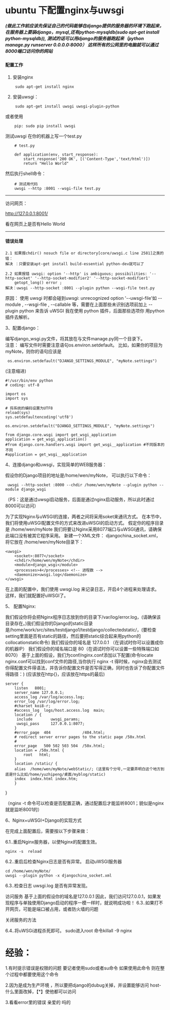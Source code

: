 # ubuntu 下配置nginx与uwsgi #
#####  (做此工作前应该先保证自己的代码能够在django提供的服务器的环境下跑起来，在服务器上要装django，mysql,还有python-mysqldb(sudo apt-get install python-mysqldb)),          测试的话可以用django的服务器跑起来（python manage.py runserver 0.0.0.0:8000） 这样所有的公网里的电脑就可以通过8000端口访问你的网站   #####

#### 配置工作

1. 安装nginx
 


        sudo apt-get install nginx
        
        
        
2. 安装uwsgi：


        sudo apt-get install uwsgi uwsgi-plugin-python

或者使用

        pip: sudo pip install uwsgi
	
	
测试uwsgi
在你的机器上写一个test.py

    	# test.py
    	
    	def application(env, start_response):
	        start_response('200 OK', [('Content-Type','text/html')])
	        return "Hello World"
	    
	     
然后执行shell命令：
	
        # 测试用代码
        uwsgi --http :8001 --wsgi-file test.py

***
	
访问网页：

http://127.0.0.1:8001/

看在网页上是否有Hello World

***
#### 错误处理 ####
	2.1 如果报chdir() nosuch file or directory[core/uwsgi.c line 2581]之类的错：
	解决 ：只要安装apt-get install build-essential python-dev就可以了
	
	2.2 如果报错 uwsgi: option '--http' is ambiguous; possibilities: '--http-socket' '--http-socket-modifier2' '--http-socket-modifier1' 
		getopt_long() error ;
	解决：uwsgi --http-socket :8001 --plugin python --wsgi-file test.py
		
原因：
   使用 uwsgi 时都会碰到uwsgi: unrecognized option '--uwsgi-file'如 --module , --wsgi-file , --callable 等，需要在上面那些未识别选项前加上 --plugin python 来告诉 uWSGI 我在使用 python 插件，后面那些选项你 用python 插件去解析。




3、配置django：

编写django_wsgi.py文件，将其放在与文件manage.py同一个目录下。    
注意：
编写文件时需要注意语句os.environ.setdefault。
比如，如果你的项目为myNote，则你的语句应该是

     os.environ.setdefault("DJANGO_SETTINGS_MODULE", "myNote.settings")

(注意缩进)
    
    #!/usr/bin/env python
	# coding: utf-8

	import os
	import sys

	# 将系统的编码设置为UTF8
	reload(sys)
	sys.setdefaultencoding('utf8')

	os.environ.setdefault("DJANGO_SETTINGS_MODULE", "myNote.settings")

	from django.core.wsgi import get_wsgi_application
	application = get_wsgi_application()
	#from django.core.handlers.wsgi import get_wsgi__application #不同版本的不同
	#application = get_wsgi__application



4、连接django和uwsgi，实现简单的WEB服务器：

假设你的Django项目的地址是/home/wen/myNote，
 可以执行以下命令：
 
     uwsgi --http-socket :8000 --chdir /home/wen/myNote --plugin python --module django_wsgi
 
 （PS：这是通过uwsgi启动服务，后面是通过nginx启动服务，所以此时通过8000可以访问）

为了实现Nginx与uWSGI的连接，两者之间将采用soket来通讯方式。
在本节中，我们将使用uWSGI配置文件的方式来改进uWSGI的启动方式。
假定你的程序目录是 /home/wen/myNote
我们将要让Nginx采用8077端口与uWSGI通讯，请确保此端口没有被其它程序采用。
新建一个XML文件：
djangochina_socket.xml，将它放在 /home/wen/myNote目录下：
	
	<uwsgi>
	    <socket>:8077</socket>
	    <chdir>/home/wen/myNote</chdir>
	    <module>django_wsgi</module>
	    <processes>4</processes> <!-- 进程数 --> 
	    <daemonize>uwsgi.log</daemonize>
	</uwsgi>
	
在上面的配置中，我们使用 uwsgi.log 来记录日志，开启4个进程来处理请求。
这样，我们就配置好uWSGI了。
	



5、 配置Nginx:

我们假设你将会把Nginx程序日志放到你的目录下/var/log/error.log，(请确保该目录存在。)我们假设你的Django的static目录是/home/work/src/sites/testdjango1/testdjango/collectedstatic/，(要检查setting里面是否有static的路径，然后要把static综合起来用python的collocationstatic命令)
我们假设你的域名是 127.0.0.1 （在调试时你可以设置成你的机器IP）
我们假设你的域名端口是 80（在调试时你可以设置一些特殊端口如 8070）
基于上面的假设，我们为conf/nginx.conf添加以下配置(命令locate nginx.conf可以找到conf文件的路径,当你执行 nginx -t 得时候，nginx会去测试你得配置文件得语法，并告诉你配置文件是否写得正确，同时也告诉了你配置文件得路径：)
	(应该放在http{}，应该放在https的最后)
	
    server {
        listen   8001;
        server_name 127.0.0.1;
        access_log /var/log/access.log;
        error_log /var/log/error.log;
        #charset koi8-r;
        #access_log  logs/host.access.log  main;
        location / {
         include        uwsgi_params;
         uwsgi_pass     127.0.0.1:8077;
        }
        #error_page  404              /404.html;
        # redirect server error pages to the static page /50x.html
        #
        error_page   500 502 503 504  /50x.html;
        location = /50x.html {
            root   html;
        }
        location /static/ {
        alias  /home/wen/myNote/webStatic/; (这里有个分号,一定要弄明白这个地方到底是什么比如/home/yuzhipeng/桌面/myblog/static)
        index  index.html index.htm;
        }
}


（nginx -t  命令可以检查是否配置正确，通过配置后才能监听8001；貌似是nginx就是监听8001的）





6、Nginx+uWSGI+Django的实现方式

在完成上面配置后，需要按以下步骤来做：

6.1..重启Nginx服务器，以使Nginx的配置生效。

    nginx -s  reload

6.2..重启后检查Nginx日志是否有异常。
启动uWSGI服务器

    cd /home/wen/myNote/
    uwsgi --plugin python -x djangochina_socket.xml

6.3..检查日志 uwsgi.log 是否有异常发现。


访问服务
基于上面的假设你的域名是127.0.0.1
因此，我们访问127.0.0.1，如果发现程序与单独使用Django启动的程序一模一样时，就说明成功啦！
6.3..如果打不开网页，可能是端口被占用，或者防火墙的问题


关闭服务的方法

6.4..将uWSGi进程杀死即可。
    sudo进入root 
    命令killall -9 nginx 


 # 经验： 
 
        
1.有时提示错误是权限的问题  要记者使用sudo或者su命令  如果使用此命令  则在整个过程中都要使用这个命令 
    
    
2.因为是成为生产环境 ，所以要把django的dubug关掉，并设置能够访问 host-什么里面改掉，【*】使他都可以访问
    
3.看看error里的错误  亲爱的 吗的